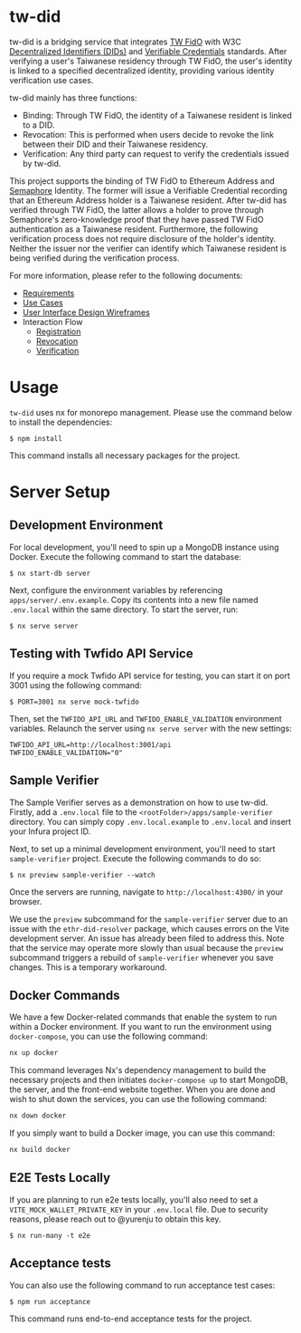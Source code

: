 # tw-did

tw-did is a bridging service that integrates [TW FidO](https://fido.moi.gov.tw/pt/) with W3C [Decentralized Identifiers (DIDs)](https://www.w3.org/TR/did-core/) and [Verifiable Credentials](https://www.w3.org/TR/vc-data-model-2.0/) standards. After verifying a user's Taiwanese residency through TW FidO, the user's identity is linked to a specified decentralized identity, providing various identity verification use cases.

tw-did mainly has three functions:

- Binding: Through TW FidO, the identity of a Taiwanese resident is linked to a DID.
- Revocation: This is performed when users decide to revoke the link between their DID and their Taiwanese residency.
- Verification: Any third party can request to verify the credentials issued by tw-did.

This project supports the binding of TW FidO to Ethereum Address and [Semaphore](https://semaphore.appliedzkp.org/) Identity. The former will issue a Verifiable Credential recording that an Ethereum Address holder is a Taiwanese resident. After tw-did has verified through TW FidO, the latter allows a holder to prove through Semaphore's zero-knowledge proof that they have passed TW FidO authentication as a Taiwanese resident. Furthermore, the following verification process does not require disclosure of the holder's identity. Neither the issuer nor the verifier can identify which Taiwanese resident is being verified during the verification process.

For more information, please refer to the following documents:

- [Requirements](docs/requirements.md)
- [Use Cases](docs/use-cases.md)
- [User Interface Design Wireframes](docs/wireframes.md)
- Interaction Flow
  - [Registration](docs/registration.md)
  - [Revocation](docs/revocation.md)
  - [Verification](docs/verification.md)

# Usage

`tw-did` uses nx for monorepo management. Please use the command below to install the dependencies:

```shell
$ npm install
```

This command installs all necessary packages for the project.

# Server Setup

## Development Environment

For local development, you'll need to spin up a MongoDB instance using Docker. Execute the following command to start the database:

```shell
$ nx start-db server
```

Next, configure the environment variables by referencing `apps/server/.env.example`. Copy its contents into a new file named `.env.local` within the same directory. To start the server, run:

```shell
$ nx serve server
```

## Testing with Twfido API Service

If you require a mock Twfido API service for testing, you can start it on port 3001 using the following command:

```shell
$ PORT=3001 nx serve mock-twfido
```

Then, set the `TWFIDO_API_URL` and `TWFIDO_ENABLE_VALIDATION` environment variables. Relaunch the server using `nx serve server` with the new settings:

```shell
TWFIDO_API_URL=http://localhost:3001/api
TWFIDO_ENABLE_VALIDATION="0"
```

## Sample Verifier

The Sample Verifier serves as a demonstration on how to use tw-did. Firstly, add a `.env.local` file to the `<rootFolder>/apps/sample-verifier` directory. You can simply copy `.env.local.example` to `.env.local` and insert your Infura project ID.

Next, to set up a minimal development environment, you'll need to start `sample-verifier` project. Execute the following commands to do so:

```shell
$ nx preview sample-verifier --watch
```

Once the servers are running, navigate to `http://localhost:4300/` in your browser.

We use the `preview` subcommand for the `sample-verifier` server due to an issue with the `ethr-did-resolver` package, which causes errors on the Vite development server. An issue has already been filed to address this. Note that the service may operate more slowly than usual because the `preview` subcommand triggers a rebuild of `sample-verifier` whenever you save changes. This is a temporary workaround.

## Docker Commands

We have a few Docker-related commands that enable the system to run within a Docker environment. If you want to run the environment using `docker-compose`, you can use the following command:

```bash
nx up docker
```

This command leverages Nx's dependency management to build the necessary projects and then initiates `docker-compose up` to start MongoDB, the server, and the front-end website together. When you are done and wish to shut down the services, you can use the following command:

```bash
nx down docker
```

If you simply want to build a Docker image, you can use this command:

```bash
nx build docker
```

## E2E Tests Locally

If you are planning to run e2e tests locally, you'll also need to set a `VITE_MOCK_WALLET_PRIVATE_KEY` in your `.env.local` file. Due to security reasons, please reach out to @yurenju to obtain this key.

```shell
$ nx run-many -t e2e
```

## Acceptance tests

You can also use the following command to run acceptance test cases:

```shell
$ npm run acceptance
```

This command runs end-to-end acceptance tests for the project.
